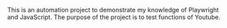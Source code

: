 This is an automation project to demonstrate my knowledge of Playwright and JavaScript. The purpose of the project is to test functions of Youtube.
